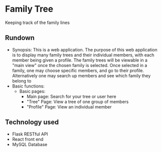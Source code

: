 # Family Tree
Keeping track of the family lines

## Rundown
*  Synopsis: This is a web application. The purpose of this web application is to display many
 family trees and their individual members, with each member being given a profile. The family
  trees will be viewable in a "main view" once the chosen family is selected. Once selected in 
  a family, one may choose specific members, and go to their profile. Alternatively one may 
  search up members and see which family they belong to
* Basic functions: 
    * Basic pages:
        * Main page: Search for your tree or user here
        * "Tree" Page: View a tree of one group of members
        * "Profile" Page: View an individual member

## Technology used
* Flask RESTful API
* React front end
* MySQL Database